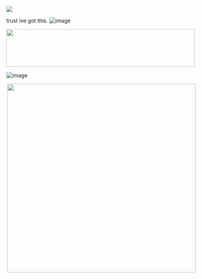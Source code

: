 ![](https://komarev.com/ghpvc/?username=Cr3m4t3X&color=blue)

trust ive got this.
![image](https://media.discordapp.net/attachments/1287942798242222182/1357460392158433290/tumblr_1ad55f94652943a77c6f16280479b434_078e8112_250.webp?ex=67f04901&is=67eef781&hm=9c81dc02e7680e58dbc0ff3436fef4271b54ead0c89ffa010cd0908f6c5e8bf5&=&animated=true)

  <img width="500" height="100" src="https://media.discordapp.net/attachments/1287942798242222182/1357460563117998131/tumblr_e06a521ecadffdbbd4c4513bf4798942_63099cb7_2048.png?ex=67f0492a&is=67eef7aa&hm=228903c60f74cd39063fb3851f155398615dc690f4e8f544c907c6c9c8b7a555&=&format=webp&quality=lossless&width=1760&height=132">

![image](https://media.discordapp.net/attachments/1287942798242222182/1357460453881675916/tumblr_dd8079e43e50aaae8b9b540effc70552_23777f16_250.webp?ex=67f04910&is=67eef790&hm=7a3c57efbd6ae7dd2780682853bb256420c82b40d464d875afd319ad0a20c4f0&=&animated=true)

  <p align="center">
  <img width="500" height="500" src="https://media.discordapp.net/attachments/1287942798242222182/1357460562497241098/tumblr_30d4d6e5fea6c0beb09448331751949e_ae038ce6_1280.png?ex=67f0492a&is=67eef7aa&hm=a71933f95904e4471cc0217cff9bb197b33f2ea4c9c118092e174d0c1f4862aa&=&format=webp&quality=lossless&width=756&height=756">
